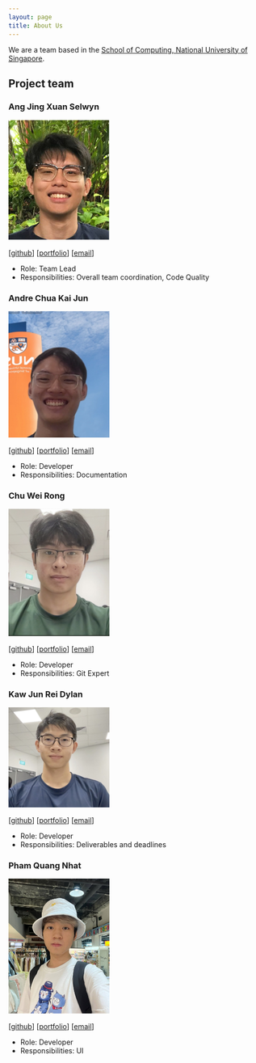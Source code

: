```yaml
---
layout: page
title: About Us
---
```


We are a team based in the [School of Computing, National University of Singapore](http://www.comp.nus.edu.sg).

## Project team

### Ang Jing Xuan Selwyn

<img src="images/selwynang.png" width="200px">

[[github](https://github.com/SelwynAng)] [[portfolio](team/selwynang.md)] [[email](mailto:selwyn.ang@u.nus.edu)]

* Role: Team Lead
* Responsibilities: Overall team coordination, Code Quality

### Andre Chua Kai Jun

<img src="images/andrechuakj.png" width="200px">

[[github](http://github.com/andrechuakj)] [[portfolio](team/andrechuakj.md)] [[email](mailto:andre.chua@u.nus.edu)]

* Role: Developer
* Responsibilities: Documentation

### Chu Wei Rong

<img src="images/wr1159.png" width="200px">

[[github](http://github.com/wr1159)] [[portfolio](team/wr1159.md)] [[email](mailto:chuweirong@u.nus.edu)]

* Role: Developer
* Responsibilities: Git Expert

### Kaw Jun Rei Dylan

<img src="images/dylkaw.png" width="200px">

[[github](http://github.com/dylkaw)] [[portfolio](team/dylkaw.md)] [[email](mailto:dylankaw@nus.edu.sg)]

* Role: Developer
* Responsibilities: Deliverables and deadlines

### Pham Quang Nhat 

<img src="images/ph-nathan.png" width="200px">

[[github](http://github.com/ph-nathan)] [[portfolio](team/ph-nathan.md)] [[email](mailto:e0960490@nus.edu.sg)]

* Role: Developer
* Responsibilities: UI
